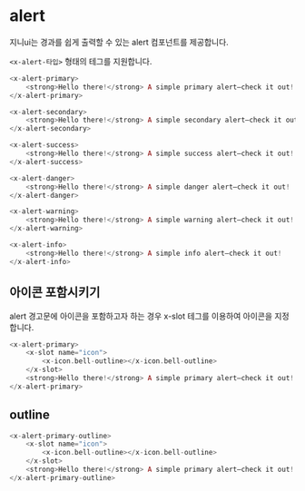 # alert
지니ui는 경과를 쉽게 출력할 수 있는 alert 컴포넌트를 제공합니다.

`<x-alert-타입>` 형태의 테그를 지원합니다.

```php
<x-alert-primary>
    <strong>Hello there!</strong> A simple primary alert—check it out!
</x-alert-primary>

<x-alert-secondary>
    <strong>Hello there!</strong> A simple secondary alert—check it out!
</x-alert-secondary>

<x-alert-success>
    <strong>Hello there!</strong> A simple success alert—check it out!
</x-alert-success>

<x-alert-danger>
    <strong>Hello there!</strong> A simple danger alert—check it out!
</x-alert-danger>

<x-alert-warning>
    <strong>Hello there!</strong> A simple warning alert—check it out!
</x-alert-warning>

<x-alert-info>
    <strong>Hello there!</strong> A simple info alert—check it out!
</x-alert-info>
```

## 아이콘 포함시키기
alert 경고문에 아이콘을 포함하고자 하는 경우 x-slot 테그를 이용하여 아이콘을 지정합니다.

```php
<x-alert-primary>
    <x-slot name="icon">
        <x-icon.bell-outline></x-icon.bell-outline>
    </x-slot>    
    <strong>Hello there!</strong> A simple primary alert—check it out!
</x-alert-primary>
```

## outline

```php
<x-alert-primary-outline>
    <x-slot name="icon">
        <x-icon.bell-outline></x-icon.bell-outline>
    </x-slot>    
    <strong>Hello there!</strong> A simple primary alert—check it out!
</x-alert-primary-outline>
```



